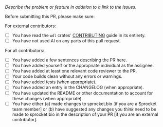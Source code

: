 _Describe the problem or feature in addition to a link to the issues._

Before submitting this PR, please make sure:

For external contributors:

- [ ] You have read the `wdl` crates' [CONTRIBUTING](https://github.com/stjude-rust-labs/wdl/blob/main/CONTRIBUTING.md) guide in its entirety.
- [ ] You have not used AI on any parts of this pull request.

For all contributors:

- [ ] You have added a few sentences describing the PR here.
- [ ] You have added yourself or the appropriate individual as the assignee.
- [ ] You have added at least one relevant code reviewer to the PR.
- [ ] Your code builds clean without any errors or warnings.
- [ ] You have added tests (when appropriate).
- [ ] You have added an entry in the CHANGELOG (when appropriate).
- [ ] You have updated the README or other documentation to account for these changes (when appropriate).
- [ ] You have either (a) made changes to sprocket.bio [if you are a Sprocket team member] or (b) have suggested any changes you _think_ need to be made to sprocket.bio in the description of your PR [if you are an external contributor].
